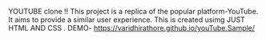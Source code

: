 YOUTUBE clone !!
 This project is a replica of the popular platform-YouTube.
 It aims to provide a similar user experience.
This is created usimg JUST HTML AND CSS .
DEMO- https://varidhirathore.github.io/youTube.Sample/
